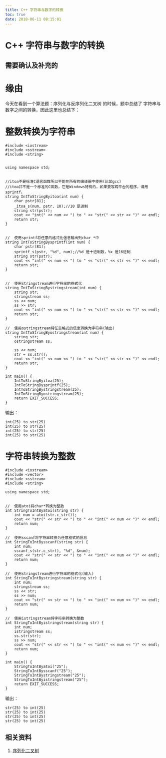 ```yaml
---
title: C++ 字符串与数字的转换
toc: true
date: 2018-06-11 08:15:01
---
```




# C++ 字符串与数字的转换

## 需要确认及补充的



# 缘由


今天在看到一个算法题：序列化与反序列化二叉树 的时候，题中总结了 字符串与数字之间的转换，因此这里也总结下：


# 整数转换为字符串




    #include <iostream>
    #include <sstream>
    #include <string>


    using namespace std;


    //itoa不是标准C语言函数所以不能在所有的编译器中使用(比如gcc)
    //itoa并不是一个标准的C函数，它是Windows特有的，如果要写跨平台的程序，请用sprintf。
    string IntToStringByitoa(int num) {
        char pstr[81];
        _itoa_s(num, pstr, 10);//10 是进制
        string str(pstr);
        cout << "int(" << num << ") to " << "str(" << str << ")" << endl;
        return str;
    }


    //  使用sprintf将任意的格式化信息输出到char *中
    string IntToStringBysprintf(int num) {
        char pstr[81];
        sprintf_s(pstr, "%d", num);//%d 是十进制数，%x 是16进制
        string str(pstr);
        cout << "int(" << num << ") to " << "str(" << str << ")" << endl;
        return str;
    }


    //  使用stringstream进行字符串的格式化
    string IntToStringBystringstream(int num) {
        string str;
        stringstream ss;
        ss << num;
        ss >> str;
        cout << "int(" << num << ") to " << "str(" << str << ")" << endl;
        return str;
    }

    //  使用ostringstream将任意格式的信息转换为字符串(输出)
    string IntToStringByostringstream(int num) {
        string str;
        ostringstream ss;

        ss << num;
        str = ss.str();
        cout << "int(" << num << ") to " << "str(" << str << ")" << endl;
        return str;
    }

    int main() {
        IntToStringByitoa(25);
        IntToStringBysprintf(25);
        IntToStringBystringstream(25);
        IntToStringByostringstream(25);
        return EXIT_SUCCESS;
    }


输出：


    int(25) to str(25)
    int(25) to str(25)
    int(25) to str(25)
    int(25) to str(25)




# 字符串转换为整数




    #include <iostream>
    #include <vector>
    #include <sstream>
    #include <string>

    using namespace std;


    //  使用atoi将char*转换为整数
    int StringToIntByatoi(string str) {
        int num = atoi(str.c_str());
        cout << "str(" << str << ") to " << "int(" << num << ")" << endl;
        return num;
    }

    //  使用sscanf将字符串转换为任意格式的信息
    int StringToIntBysscanf(string str) {
        int num;
        sscanf_s(str.c_str(), "%d", &num);
        cout << "str(" << str << ") to " << "int(" << num << ")" << endl;
        return num;
    }

    //  使用stringstream进行字符串的格式化(输入)
    int StringToIntBystringstream(string str) {
        int num;
        stringstream ss;
        ss << str;
        ss >> num;
        cout << "str(" << str << ") to " << "int(" << num << ")" << endl;
        return num;
    }

    //  使用istringstream将字符串转换为整数
    int StringToIntByistringstream(string str) {
        int num;
        istringstream ss;
        ss.str(str);
        ss >> num;
        cout << "str(" << str << ") to " << "int(" << num << ")" << endl;
        return num;
    }

    int main() {
        StringToIntByatoi("25");
        StringToIntBysscanf("25");
        StringToIntBystringstream("25");
        StringToIntByistringstream("25");
        return EXIT_SUCCESS;
    }


输出：


    str(25) to int(25)
    str(25) to int(25)
    str(25) to int(25)
    str(25) to int(25)







## 相关资料

1. [序列化二叉树](https://github.com/gatieme/CodingInterviews/tree/master/062-%E5%BA%8F%E5%88%97%E5%8C%96%E4%BA%8C%E5%8F%89%E6%A0%91)
